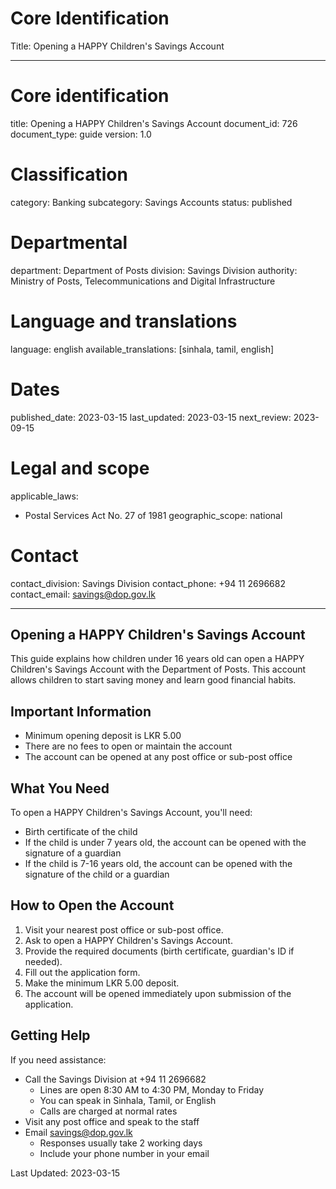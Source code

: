 # Core Identification
Title: Opening a HAPPY Children's Savings Account

---
# Core identification
title: Opening a HAPPY Children's Savings Account
document_id: 726
document_type: guide
version: 1.0

# Classification
category: Banking
subcategory: Savings Accounts
status: published

# Departmental
department: Department of Posts
division: Savings Division
authority: Ministry of Posts, Telecommunications and Digital Infrastructure

# Language and translations
language: english
available_translations: [sinhala, tamil, english]

# Dates
published_date: 2023-03-15
last_updated: 2023-03-15
next_review: 2023-09-15

# Legal and scope
applicable_laws:
 - Postal Services Act No. 27 of 1981
geographic_scope: national

# Contact
contact_division: Savings Division
contact_phone: +94 11 2696682
contact_email: savings@dop.gov.lk

---

## Opening a HAPPY Children's Savings Account

This guide explains how children under 16 years old can open a HAPPY Children's Savings Account with the Department of Posts. This account allows children to start saving money and learn good financial habits.

## Important Information

- Minimum opening deposit is LKR 5.00
- There are no fees to open or maintain the account
- The account can be opened at any post office or sub-post office

## What You Need

To open a HAPPY Children's Savings Account, you'll need:

- Birth certificate of the child
- If the child is under 7 years old, the account can be opened with the signature of a guardian
- If the child is 7-16 years old, the account can be opened with the signature of the child or a guardian

## How to Open the Account

1. Visit your nearest post office or sub-post office.
2. Ask to open a HAPPY Children's Savings Account.
3. Provide the required documents (birth certificate, guardian's ID if needed).
4. Fill out the application form.
5. Make the minimum LKR 5.00 deposit.
6. The account will be opened immediately upon submission of the application.

## Getting Help

If you need assistance:

- Call the Savings Division at +94 11 2696682
    - Lines are open 8:30 AM to 4:30 PM, Monday to Friday
    - You can speak in Sinhala, Tamil, or English
    - Calls are charged at normal rates
- Visit any post office and speak to the staff
- Email savings@dop.gov.lk
    - Responses usually take 2 working days
    - Include your phone number in your email

Last Updated: 2023-03-15